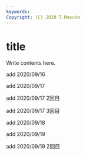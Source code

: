 ```yaml
---
keywords:
Copyright: (C) 2020 T.Masuda
---
```


# title

Write contents here.

add 2020/09/16

add 2020/09/17

add 2020/09/17 2回目

add 2020/09/17 3回目

add 2020/09/18

add 2020/09/19

add 2020/09/19 2回目 

